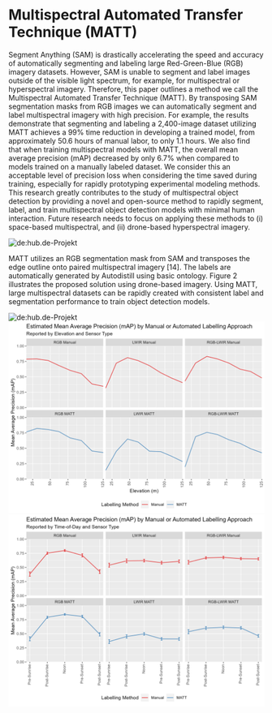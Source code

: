 # Multispectral Automated Transfer Technique (MATT)

Segment Anything (SAM) is drastically accelerating the speed and accuracy of automatically segmenting and labeling large Red-Green-Blue (RGB) imagery datasets. However, SAM is unable to segment and label images outside of the visible light spectrum, for example, for multispectral or hyperspectral imagery. Therefore, this paper outlines a method we call the Multispectral Automated Transfer Technique (MATT). By transposing SAM segmentation masks from RGB images we can automatically segment and label multispectral imagery with high precision. For example, the results demonstrate that segmenting and labeling a 2,400-image dataset utilizing MATT achieves a 99% time reduction in developing a trained model, from approximately 50.6 hours of manual labor, to only 1.1 hours. We also find that when training multispectral models with MATT, the overall mean average precision (mAP) decreased by only 6.7% when compared to models trained on a manually labeled dataset. We consider this an acceptable level of precision loss when considering the time saved during training, especially for rapidly prototyping experimental modeling methods. This research greatly contributes to the study of multispectral object detection by providing a novel and open-source method to rapidly segment, label, and train multispectral object detection models with minimal human interaction. Future research needs to focus on applying these methods to (i) space-based multispectral, and (ii) drone-based hyperspectral imagery. 

![de:hub.de-Projekt](figures/figures/matt2.png)

MATT utilizes an RGB segmentation mask from SAM and transposes the edge outline onto paired multispectral imagery [14]. The labels are automatically generated by Autodistill using basic ontology. Figure 2 illustrates the proposed solution using drone-based imagery. Using MATT, large multispectral datasets can be rapidly created with consistent label and segmentation performance to train object detection models.

![de:hub.de-Projekt](figure2.png)
![de:hub.de-Projekt](figures/altitude_performance_subplot.png)
![de:hub.de-Projekt](figures/grouped_quality_plot.png)
